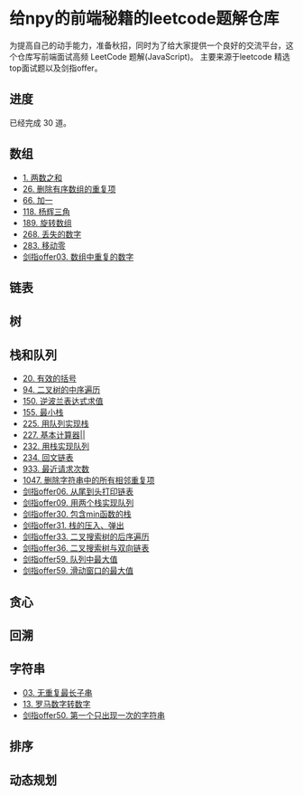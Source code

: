 # 给npy的前端秘籍的leetcode题解仓库
为提高自己的动手能力，准备秋招，同时为了给大家提供一个良好的交流平台，这个仓库写前端面试高频 LeetCode 题解(JavaScript)。
主要来源于leetcode 精选top面试题以及剑指offer。

## 进度

已经完成 30 道。

## 数组

- [1. 两数之和](https://github.com/Givenchy-Coisini/leetcode/issues/1)
- [26. 删除有序数组的重复项](https://github.com/Givenchy-Coisini/leetcode/issues/2)
- [66. 加一](https://github.com/Givenchy-Coisini/leetcode/issues/2)
- [118. 杨辉三角](https://github.com/Givenchy-Coisini/leetcode/issues/1)
- [189. 旋转数组](https://github.com/Givenchy-Coisini/leetcode/issues/1)
- [268. 丢失的数字](https://github.com/Givenchy-Coisini/leetcode/issues/1)
- [283. 移动零](https://github.com/Givenchy-Coisini/leetcode/issues/1)
- [剑指offer03. 数组中重复的数字](https://github.com/Givenchy-Coisini/leetcode/issues/2)


## 链表


## 树


## 栈和队列
- [20. 有效的括号](https://github.com/Givenchy-Coisini/leetcode/issues/3)
- [94. 二叉树的中序遍历](https://github.com/Givenchy-Coisini/leetcode/issues/2)
- [150. 逆波兰表达式求值](https://github.com/Givenchy-Coisini/leetcode/issues/1)
- [155. 最小栈](https://github.com/Givenchy-Coisini/leetcode/issues/1)
- [225. 用队列实现栈](https://github.com/Givenchy-Coisini/leetcode/issues/1)
- [227. 基本计算器||](https://github.com/Givenchy-Coisini/leetcode/issues/1)
- [232. 用栈实现队列](https://github.com/Givenchy-Coisini/leetcode/issues/1)
- [234. 回文链表](https://github.com/Givenchy-Coisini/leetcode/issues/2)
- [933. 最近请求次数](https://github.com/Givenchy-Coisini/leetcode/issues/2)
- [1047. 删除字符串中的所有相邻重复项](https://github.com/Givenchy-Coisini/leetcode/issues/2)
- [剑指offer06. 从尾到头打印链表](https://github.com/Givenchy-Coisini/leetcode/issues/2)
- [剑指offer09. 用两个栈实现队列](https://github.com/Givenchy-Coisini/leetcode/issues/2)
- [剑指offer30. 包含min函数的栈](https://github.com/Givenchy-Coisini/leetcode/issues/2)
- [剑指offer31. 栈的压入、弹出](https://github.com/Givenchy-Coisini/leetcode/issues/2)
- [剑指offer33. 二叉搜索树的后序遍历](https://github.com/Givenchy-Coisini/leetcode/issues/2)
- [剑指offer36. 二叉搜索树与双向链表](https://github.com/Givenchy-Coisini/leetcode/issues/2)
- [剑指offer59. 队列中最大值](https://github.com/Givenchy-Coisini/leetcode/issues/2)
- [剑指offer59. 滑动窗口的最大值](https://github.com/Givenchy-Coisini/leetcode/issues/2)

## 贪心


## 回溯


## 字符串
- [03. 无重复最长子串](https://github.com/Givenchy-Coisini/leetcode/issues/2)
- [13. 罗马数字转数字](https://github.com/Givenchy-Coisini/leetcode/issues/2)
- [剑指offer50. 第一个只出现一次的字符串](https://github.com/Givenchy-Coisini/leetcode/issues/2)

## 排序


## 动态规划

